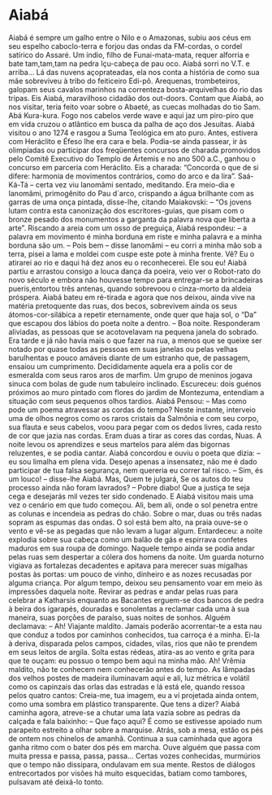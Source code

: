 
# Aiabá 			 						 						 						
							
Aiabá é sempre um galho entre o Nilo e o Amazonas, subiu aos céus em seu espelho caboclo-terra e forjou das ondas da FM-cordas, o cordel satírico do Assaré. Um índio, filho de Funai-mata-mata, requer alforria e bate tam,tam,tam na pedra Içu-cabeça de pau oco. Aiabá sorri no V.T. e arriba…
Lá das nuvens açoprateadas, ela nos conta a história de como sua mãe sobreviveu à tribo do feiticeiro Edi-pô.
Arequenas, trombeteiros, galopam seus cavalos marinhos na correnteza bosta-arquivelhas do rio das tripas.
Eis Aiabá, maravilhoso cidadão dos out-doors. Contam que Aiabá, ao nos visitar, teria feito voar sobre o Abaeté, as cuecas molhadas do tio Sam. Abá Kura-kura. Fogo nos cabelos verde wave e aqui jaz um piro-piro que em vida cruzou o atlântico em busca da palha de aço dos Jesuítas.
Aiabá visitou o ano 1274 e rasgou a Suma Teológica em ato puro. Antes, estivera com Heráclito e Éfeso lhe era cara e bela. Podia-se ainda passear, ir às olimpíadas ou participar dos freqüentes concursos de charada promovidos pelo Comitê Executivo do Templo de Ártemis e no ano 500 a.C., ganhou o concurso em parceria com Heráclito. Eis a charada: “Concorda o que de si difere: harmonia de movimentos contrários, como do arco e da lira”.
Saá-Ká-Tá – certa vez viu Ianomâmi sentado, meditando. Era meio-dia e Ianomâmi, primogênito do Pau d`arco, crispando a água brilhante com as garras de uma onça pintada, disse-lhe, citando Maiakovski:
– “Os jovens lutam contra esta canonização dos escritores-guias, que pisam com o bronze pesado dos monumentos a garganta da palavra nova que liberta a arte”.
Riscando a areia com um osso de preguiça, Aiabá respondeu:
– a palavra em movimento é minha borduna em riste e minha palavra e a minha borduna são um.
– Pois bem – disse Ianomâmi – eu corri a minha mão sob a terra, pisei a lama e moldei com cuspe este pote à minha frente.
Vê? Eu o atirarei ao rio e daqui há dez anos eu o reconhecerei. Ele sou eu!
Aiabá partiu e arrastou consigo a louca dança da poeira, veio ver o Robot-rato do novo século e embora não houvesse tempo para entregar-se a brincadeiras pueris,entortou três antenas, quando sobrevoou o cinza-morto da aldeia próspera. Aiabá bateu em ré-tirada e agora que nos deixou, ainda vive na matéria pretoquente das ruas, dos becos, sobrevivem ainda os seus átomos-cor-silábica a repetir eternamente, onde quer que haja sol, o “Da” que escapou dos lábios do poeta noite a dentro.
– Boa noite.
Responderam aliviadas, as pessoas que se acotovelavam na pequena janela do sobrado. Era tarde e já não havia mais o que fazer na rua, a menos que se queixe ser notado por quase todas as pessoas em suas janelas ou pelas velhas barulhentas e pouco amáveis diante de um estranho que, de passagem, ensaiou um cumprimento. Decididamente aquela era a polis cor de esmeralda com seus raros aros de marfim.
Um grupo de meninos jogava sinuca com bolas de gude num tabuleiro inclinado. Escureceu: dois guénos próximos ao muro pintado com flores do jardim de Montezuma, entendiam a situação com seus pequenos olhos tardios.
Aiabá Pensou:
– Mas como pode um poema atravessar as cordas do tempo?
Neste instante, interveio uma de olhos negros como os raros cristais da Salmônia e com seu corpo, sua flauta e seus cabelos, voou para pegar com os dedos livres, cada resto de cor que jazia nas cordas. Eram duas a tirar as cores das cordas, Nuas. A noite levou os aprendizes e seus martelos para além das bigornas reluzentes, e se podia cantar.
Aiabá concordou e ouviu o poeta que dizia:
– eu sou limalha em plena vida. Desejo apenas a insensatez, não me é dado participar de tua falsa segurança, nem quereria eu correr tal risco.
– Sim, és um louco! – disse-lhe Aiabá. Mas, Quem te julgará, Se os autos do teu processo ainda não foram lavrados?
– Pobre diabo! Que a justiça te seja cega e desejarás mil vezes ter sido condenado.
E Aiabá visitou mais uma vez o cenário em que tudo começou. Ali, bem ali, onde o sol penetra entre as colunas e incendeia as pedras do chão.
Sobre o mar, duas ou três nadas sopram as espumas das ondas.
O sol está bem alto, na praia ouve-se o vento e vê-se as pegadas que não levam a lugar algum. Entardeceu: a noite explodia sobre sua cabeça como um balão de gás e espirrava confetes maduros em sua roupa de domingo.
Naquele tempo ainda se podia andar pelas ruas sem despertar a cólera dos homens da noite. Um guarda noturno vigiava as fortalezas decadentes e apitava para merecer suas migalhas postas às portas: um pouco de vinho, dinheiro e as nozes recusadas por alguma criança. Por algum tempo, deixou seu pensamento voar em meio às impressões daquela noite. Revirar as pedras e andar pelas ruas para celebrar a Katharsis enquanto as Bacantes erguem-se dos bancos de pedra à beira dos igarapés, douradas e sonolentas a reclamar cada uma à sua maneira, suas porções de paraíso, suas noites de sonhos.
Alguém declamava:
– Ah! Viajante maldito. Jamais poderão acorrentar-te a esta nau que conduz a todos por caminhos conhecidos, tua carroça é a minha. Ei-la à deriva, disparada pelos campos, cidades, vilas, rios que não te prendem em seus leitos de argila. Solta estas rédeas, atira-as ao vento e grita para que te ouçam: eu possuo o tempo bem aqui na minha mão. Ah! Vrêmia maldito, não te conhecem nem conhecerão antes do tempo.
As lâmpadas dos velhos postes de madeira iluminavam aqui e ali, luz métrica e volátil como os capinzais das orlas das estradas e lá está ele, quando ressoa pelos quatro cantos:
Creia-me, tua imagem, eu a vi projetada ainda ontem, como uma sombra em plástico transparente. Que tens a dizer?
Aiabá caminha agora, atreve-se a chutar uma lata vazia sobre as pedras da calçada e fala baixinho:
– Que faço aqui?
É como se estivesse apoiado num parapeito estreito a olhar sobre a marquise. Atrás, sob a mesa, estão os pés de ontem nos chinelos de amanhã. Continua a sua caminhada que agora ganha ritmo com o bater dos pés em marcha. Ouve alguém que passa com muita pressa e passa, passa, passa…
Certas vozes conhecidas, murmúrios que o tempo não dissipara, ondulavam em sua mente. Restos de diálogos entrecortados por visões há muito esquecidas, batiam como tambores, pulsavam até deixá-lo tonto.
						







